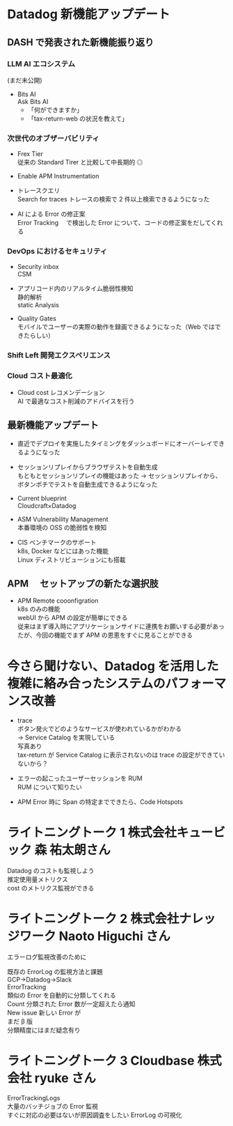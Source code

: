 # Datadog 新機能アップデート

## DASH で発表された新機能振り返り

### LLM AI エコシステム
(まだ未公開)
- Bits AI  
Ask Bits AI
  - 「何ができますか」
  - 「tax-return-web の状況を教えて」

### 次世代のオブザーバビリティ

- Frex Tier  
  従来の Standard Tirer と比較して中長期的 ◎
- Enable APM Instrumentation
- トレースクエリ  
  Search for traces トレースの検索で 2 件以上検索できるようになった

- AI による Error の修正案  
  Error Tracking 　で検出した Error について、コードの修正案をだしてくれる

### DevOps におけるセキュリティ

- Security inbox  
  CSM

- アプリコード内のリアルタイム脆弱性検知  
  静的解析  
  static Analysis

- Quality Gates  
  モバイルでユーザーの実際の動作を録画できるようになった（Web ではできたらしい）

### Shift Left 開発エクスペリエンス

### Cloud コスト最適化

- Cloud cost レコメンデーション  
  AI で最適なコスト削減のアドバイスを行う

## 最新機能アップデート

- 直近でデプロイを実施したタイミングをダッシュボードにオーバーレイできるようになった
- セッションリプレイからブラウザテストを自動生成  
  もともとセッションリプレイの機能はあった → セッションリプレイから、ボタンポチでテストを自動生成できるようになった

- Current blueprint  
  Cloudcraft×Datadog

- ASM Vulnerability Management  
  本番環境の OSS の脆弱性を検知

- CIS ベンチマークのサポート  
  k8s, Docker などにはあった機能  
  Linux ディストリビューションにも搭載  

## APM 　セットアップの新たな選択肢

- APM Remote cooonfigration  
  k8s のみの機能  
  webUI から APM の設定が簡単にできる  
  従来はまず導入時にアプリケーションサイドに連携をお願いする必要があったが、今回の機能でまず APM の恩恵をすぐに見ることができる  

# 今さら聞けない、Datadog を活用した複雑に絡み合ったシステムのパフォーマンス改善

- trace  
  ボタン発火でどのようなサービスが使われているかがわかる  
  → Service Catalog を実現している  
  写真あり  
  tax-return が Service Catalog に表示されないのは trace の設定ができていないから？  

- エラーの起こったユーザーセッションを RUM  
  RUM について知りたい  

- APM Error 時に Span の特定までできたら、Code Hotspots

# ライトニングトーク 1 株式会社キュービック 森 祐太朗さん

Datadog のコストも監視しよう  
推定使用量メトリクス  
cost のメトリクス監視ができる  

# ライトニングトーク 2 株式会社ナレッジワーク Naoto Higuchi さん

エラーログ監視改善のために  

既存の ErrorLog の監視方法と課題  
GCP→Datadog→Slack  
ErrorTracking  
類似の Error を自動的に分類してくれる  
Count 分類された Error 数が一定超えたら通知  
New issue 新しい Error が  
まだ β 版  
分類精度にはまだ疑念有り  

# ライトニングトーク 3 Cloudbase 株式会社 ryuke さん

ErrorTrackingLogs  
大量のバッチジョブの Error 監視  
すぐに対応の必要はないが原因調査をしたい ErrorLog の可視化
  
